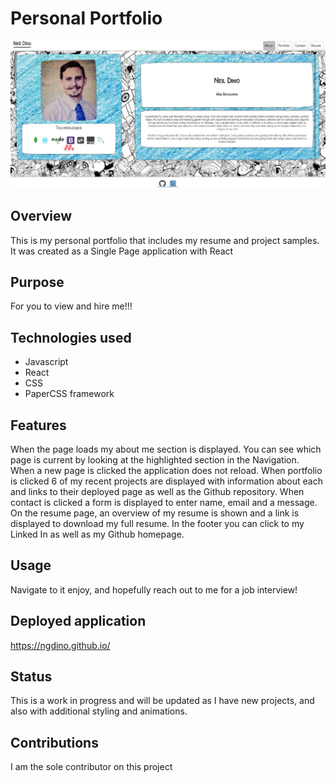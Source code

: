# Personal Portfolio

![Dashboard Image](src/assets/images/screenshot.jpg)

## Overview

This is my personal portfolio that includes my resume and project samples.  It was created as a Single Page application with React

## Purpose
For you to view and hire me!!!

## Technologies used

* Javascript
* React
* CSS
* PaperCSS framework

## Features

When the page loads my about me section is displayed.  You can see which page is current by looking at the highlighted section in the Navigation.  When a new page is clicked the application does not reload.  When portfolio is clicked 6 of my recent projects are displayed with information about each and links to their deployed page as well as the Github repository.  When contact is clicked a form is displayed to enter name, email and a message.  On the resume page, an overview of my resume is shown and a link is displayed to download my full resume.  In the footer you can click to my Linked In as well as my Github homepage.

## Usage

Navigate to it enjoy, and hopefully reach out to me for a job interview!

## Deployed application 

https://ngdino.github.io/

## Status

This is a work in progress and will be updated as I have new projects, and also with additional styling and animations.

## Contributions

I am the sole contributor on this project